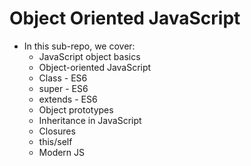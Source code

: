 # Object Oriented JavaScript
- In this sub-repo, we cover:  
    - JavaScript object basics  
    - Object-oriented JavaScript
    - Class - ES6  
    - super - ES6  
    - extends - ES6  
    - Object prototypes  
    - Inheritance in JavaScript  
    - Closures  
    - this/self  
    - Modern JS